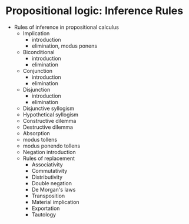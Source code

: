 # Propositional logic: Inference Rules

* Rules of inference in propositional calculus
  - Implication
    - introduction
    - elimination, modus ponens
  - Biconditional
    - introduction
    - elimination
  - Conjunction
    - introduction
    - elimination
  - Disjunction
    - introduction
    - elimination
  - Disjunctive syllogism
  - Hypothetical syllogism
  - Constructive dilemma
  - Destructive dilemma
  - Absorption
  - modus tollens
  - modus ponendo tollens
  - Negation introduction
  - Rules of replacement
    - Associativity
    - Commutativity
    - Distributivity
    - Double negation
    - De Morgan's laws
    - Transposition
    - Material implication
    - Exportation
    - Tautology
